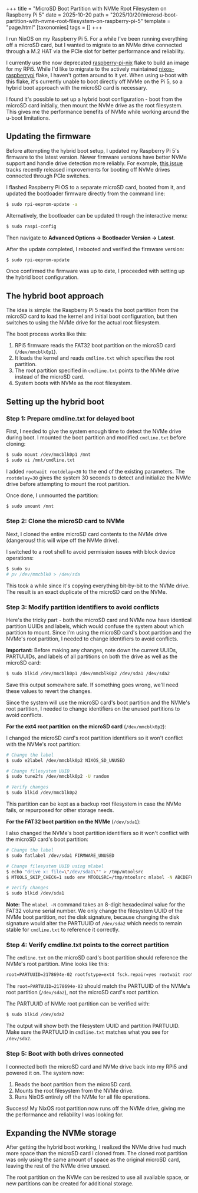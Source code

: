 +++
title = "MicroSD Boot Partition with NVMe Root Filesystem on Raspberry Pi 5"
date = 2025-10-20
path = "2025/10/20/microsd-boot-partition-with-nvme-root-filesystem-on-raspberry-pi-5"
template = "page.html"
[taxonomies]
tags = []
+++

I run NixOS on my Raspberry Pi 5. For a while I've been running everything off a microSD card, but
I wanted to migrate to an NVMe drive connected through a M.2 HAT via the PCIe slot for better performance
and reliability.

I currently use the now deprecated [raspberry-pi-nix](https://github.com/nix-community/raspberry-pi-nix)
flake to build an image for my RPi5. While I'd like to migrate to the actively maintained
[nixos-raspberrypi](https://github.com/nvmd/nixos-raspberrypi) flake, I haven't gotten around to it yet.
When using u-boot with this flake, it's currently unable to boot directly off NVMe on the Pi 5, so a
hybrid boot approach with the microSD card is necessary.

I found it's possible to set up a hybrid boot configuration - boot from the microSD card initially,
then mount the NVMe drive as the root filesystem. This gives me the performance benefits of NVMe
while working around the u-boot limitations.

## Updating the firmware

Before attempting the hybrid boot setup, I updated my Raspberry Pi 5's firmware to the latest version.
Newer firmware versions have better NVMe support and handle drive detection more reliably. For example,
[this issue](https://github.com/raspberrypi/firmware/issues/1833) tracks recently released improvements
for booting off NVMe drives connected through PCIe switches.

I flashed Raspberry Pi OS to a separate microSD card, booted from it, and updated the bootloader
firmware directly from the command line:

```bash
$ sudo rpi-eeprom-update -a
```

Alternatively, the bootloader can be updated through the interactive menu:

```bash
$ sudo raspi-config
```

Then navigate to **Advanced Options → Bootloader Version → Latest**.

After the update completed, I rebooted and verified the firmware version:

```bash
$ sudo rpi-eeprom-update
```

Once confirmed the firmware was up to date, I proceeded with setting up the hybrid boot configuration.

## The hybrid boot approach

The idea is simple: the Raspberry Pi 5 reads the boot partition from the microSD card to load the
kernel and initial boot configuration, but then switches to using the NVMe drive for the actual
root filesystem.

The boot process works like this:
1. RPi5 firmware reads the FAT32 boot partition on the microSD card (`/dev/mmcblk0p1`).
2. It loads the kernel and reads `cmdline.txt` which specifies the root partition.
3. The root partition specified in `cmdline.txt` points to the NVMe drive instead of the microSD card.
4. System boots with NVMe as the root filesystem.

## Setting up the hybrid boot

### Step 1: Prepare cmdline.txt for delayed boot

First, I needed to give the system enough time to detect the NVMe drive during boot. I mounted the
boot partition and modified `cmdline.txt` before cloning:

```bash
$ sudo mount /dev/mmcblk0p1 /mnt
$ sudo vi /mnt/cmdline.txt
```

I added `rootwait rootdelay=30` to the end of the existing parameters. The `rootdelay=30` gives the
system 30 seconds to detect and initialize the NVMe drive before attempting to mount the root partition.

Once done, I unmounted the partition:
```bash
$ sudo umount /mnt
```

### Step 2: Clone the microSD card to NVMe

Next, I cloned the entire microSD card contents to the NVMe drive (dangerous! this will wipe off the
NVMe drive).

I switched to a root shell to avoid permission issues with block device operations:

```bash
$ sudo su
# pv /dev/mmcblk0 > /dev/sda
```

This took a while since it's copying everything bit-by-bit to the NVMe drive. The result is an exact
duplicate of the microSD card on the NVMe.

### Step 3: Modify partition identifiers to avoid conflicts

Here's the tricky part - both the microSD card and NVMe now have identical partition UUIDs and labels,
which would confuse the system about which partition to mount. Since I'm using the microSD card's boot
partition and the NVMe's root partition, I needed to change identifiers to avoid conflicts.

**Important:** Before making any changes, note down the current UUIDs, PARTUUIDs, and labels of all
partitions on both the drive as well as the microSD card:

```bash
$ sudo blkid /dev/mmcblk0p1 /dev/mmcblk0p2 /dev/sda1 /dev/sda2
```

Save this output somewhere safe. If something goes wrong, we'll need these values to revert the changes.

Since the system will use the microSD card's boot partition and the NVMe's root partition, I needed
to change identifiers on the unused partitions to avoid conflicts.

**For the ext4 root partition on the microSD card** (`/dev/mmcblk0p2`):

I changed the microSD card's root partition identifiers so it won't conflict with the NVMe's root
partition:

```bash
# Change the label
$ sudo e2label /dev/mmcblk0p2 NIXOS_SD_UNUSED

# Change filesystem UUID
$ sudo tune2fs /dev/mmcblk0p2 -U random

# Verify changes
$ sudo blkid /dev/mmcblk0p2
```

This partition can be kept as a backup root filesystem in case the NVMe fails, or repurposed for
other storage needs.

**For the FAT32 boot partition on the NVMe** (`/dev/sda1`):

I also changed the NVMe's boot partition identifiers so it won't conflict with the microSD card's
boot partition:

```bash
# Change the label
$ sudo fatlabel /dev/sda1 FIRMWARE_UNUSED

# Change filesystem UUID using mlabel
$ echo "drive x: file=\"/dev/sda1\"" > /tmp/mtoolsrc
$ MTOOLS_SKIP_CHECK=1 sudo env MTOOLSRC=/tmp/mtoolsrc mlabel -N ABCDEF01 x:

# Verify changes
$ sudo blkid /dev/sda1
```

**Note:** The `mlabel -N` command takes an 8-digit hexadecimal value for the FAT32 volume serial number.
We only change the filesystem UUID of the NVMe boot partition, not the disk signature, because changing
the disk signature would alter the PARTUUID of `/dev/sda2` which needs to remain stable for `cmdline.txt`
to reference it correctly.

### Step 4: Verify cmdline.txt points to the correct partition

The `cmdline.txt` on the microSD card's boot partition should reference the NVMe's root partition.
Mine looks like this:

```txt
root=PARTUUID=2178694e-02 rootfstype=ext4 fsck.repair=yes rootwait rootdelay=30 console=tty1 console=serial0,115200n8 init=/sbin/init loglevel=7 lsm=landlock,yama,bpf
```

The `root=PARTUUID=2178694e-02` should match the PARTUUID of the NVMe's root partition (`/dev/sda2`),
not the microSD card's root partition.

The PARTUUID of NVMe root partition can be verified with:
```bash
$ sudo blkid /dev/sda2
```

The output will show both the filesystem UUID and partition PARTUUID. Make sure the PARTUUID in
`cmdline.txt` matches what you see for `/dev/sda2`.

### Step 5: Boot with both drives connected

I connected both the microSD card and NVMe drive back into my RPi5 and powered it on. The system now:
1. Reads the boot partition from the microSD card.
2. Mounts the root filesystem from the NVMe drive.
3. Runs NixOS entirely off the NVMe for all file operations.

Success! My NixOS root partition now runs off the NVMe drive, giving me the performance and reliability
I was looking for.

## Expanding the NVMe storage

After getting the hybrid boot working, I realized the NVMe drive had much more space than the microSD
card I cloned from. The cloned root partition was only using the same amount of space as the original
microSD card, leaving the rest of the NVMe drive unused.

The root partition on the NVMe can be resized to use all available space, or new partitions can be
created for additional storage.
